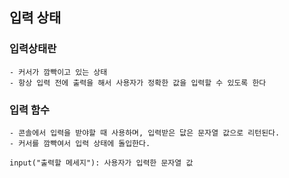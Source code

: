 ## 입력 상태

### 입력상태란

    - 커서가 깜빡이고 있는 상태
    - 항상 입력 전에 출력을 해서 사용자가 정확한 값을 입력할 수 있도록 한다

### 입력 함수

    - 콘솔에서 입력을 받야할 때 사용하며, 입력받은 닶은 문자열 값으로 리턴된다.
    - 커서를 깜빡여서 입력 상태에 돌입한다.
    
    input("출력할 메세지"): 사용자가 입력한 문자열 값